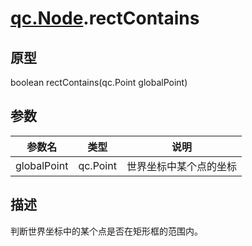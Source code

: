 # [qc.Node](CNode.md).rectContains

## 原型
boolean rectContains(qc.Point globalPoint)

## 参数
| 参数名 | 类型 |  说明 |
| --------- | --------- | --------- |
| globalPoint | qc.Point | 世界坐标中某个点的坐标 |

## 描述
判断世界坐标中的某个点是否在矩形框的范围内。

